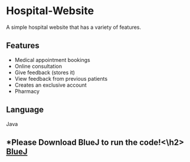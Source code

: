 <!DOCTYPE html>
<html>

<body>
  <h1>Hospital-Website</h1>
  <p>A simple hospital website that has a variety of features.

  <h2>Features</h2>
  <ul>
    <li>Medical appointment bookings</li>
    <li>Online consultation</li>
    <li>Give feedback (stores it)</li>
    <li>View feedback from previous patients</li>
    <li>Creates an exclusive account</li>
    <li>Pharmacy</li>
  </ul>
  
  <h2>Language</h2>
  <p> Java </p>

  </body>
  
  <h2>*Please Download BlueJ to run the code!<\h2>
    <a href="https://www.bluej.org">BlueJ</a>
  
<html>

